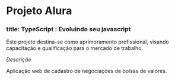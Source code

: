 <h1>Projeto Alura</h1>
<h3>title: TypeScript : Evoluindo seu javascript</h3>
<section>
    <p>
        Este projeto destina-se como aprimoramento profissional, visando capacitação e qualificação para o mercado de trabalho.
    </p>
</section>
<section>
    <em>Descrição</em>
    <p>
        Aplicação web de cadastro de negociações de bolsas de valores.
    </p>
</section>
